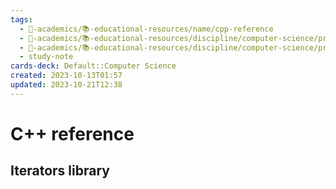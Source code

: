```yaml
---
tags:
  - 🔴-academics/📚-educational-resources/name/cpp-reference
  - 🔴-academics/📚-educational-resources/discipline/computer-science/programming-language/cpp
  - 🔴-academics/📚-educational-resources/discipline/computer-science/programming-language/c
  - study-note
cards-deck: Default::Computer Science
created: 2023-10-13T01:57
updated: 2023-10-21T12:38
---
```


# C++ reference

## Iterators library
